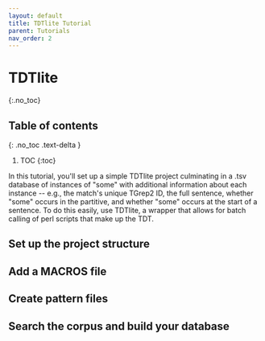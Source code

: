 ```yaml
---
layout: default
title: TDTlite Tutorial
parent: Tutorials
nav_order: 2
---
```



# TDTlite
{:.no_toc}

## Table of contents
{: .no_toc .text-delta }

1. TOC
{:toc}

In this tutorial, you'll set up a simple TDTlite project culminating in a .tsv database of instances of "some" with additional information about each instance -- e.g., the match's unique TGrep2 ID, the full sentence, whether "some" occurs in the partitive, and whether "some" occurs at the start of a sentence. To do this easily, use TDTlite, a wrapper that allows for batch calling of perl scripts that make up the TDT.

## Set up the project structure

## Add a MACROS file

## Create pattern files

## Search the corpus and build your database

